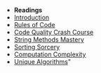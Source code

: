 <!-- TODO: Complete with your own sidebar structure and enable sidebar in index.html - or delete this file. -->
- **Readings**
- [Introduction](README.md "Introduction - kunjiajia")
- [Rules of Code](rules-of-code.md "Rules of Code - kunjiajia")
- [Code Quality Crash Course](12-tricks-to-improve-code-quality.md "Code Quality Tricks - kunjiajia")
- [String Methods Mastery](string-methods-mastery.md "String Methods Mastery - kunjiajia")
- [Sorting Sorcery](sorting-sorcery.md "Sorting Sorcery - kunjiajia")
- [Computation Complexity](computational-complexity.md "Computation Complexity - kunjiajia")
- [Unique Algorithms](unique-algo.md "Unique Algorithms - kunjiajia")"